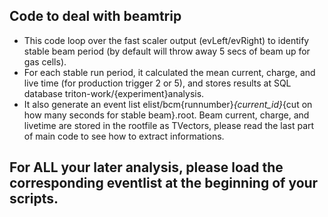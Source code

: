 ## Code to deal with beamtrip

* This code loop over the fast scaler output (evLeft/evRight) to identify stable beam period (by default will throw away 5 secs of beam up for gas cells).
* For each stable run period, it calculated the mean current, charge, and live time (for production trigger 2 or 5), and stores results at SQL database triton-work/{experiment}analysis.
* It also generate an event list elist/bcm{runnumber}_{current_id}_{cut on how many seconds for stable beam}.root. Beam current, charge, and livetime are stored in the rootfile as TVectors, please read the last part of main code to see how to extract informations.

## For ALL your later analysis, please load the corresponding eventlist at the beginning of your scripts.